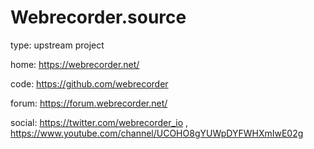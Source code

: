 # Webrecorder.source
type: upstream project

home: https://webrecorder.net/

code: https://github.com/webrecorder

forum: https://forum.webrecorder.net/

social: https://twitter.com/webrecorder_io , https://www.youtube.com/channel/UCOHO8gYUWpDYFWHXmIwE02g
